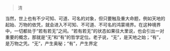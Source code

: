 > 清

当然，世上也有不少可知、可道、可名的对象，但只要触及重大命题，例如天地的起始、万物的依凭，就会进入不可知、不可道、不可名的鸿蒙境界。在这种境界中，一切都处于“若有若无”之间。“若有若无”的状态如果往大里说，也会引出一对重要的概念，那就是“无”和“有”的哲学定位。老子说，“无”，是天地之始；“有”，是万物之凭。“无”，产生奥秘；“有”，产生界定
